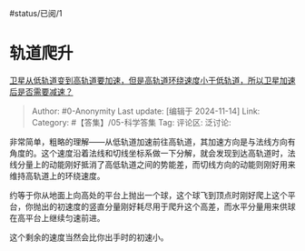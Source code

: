 #status/已阅/1 

# 轨道爬升
[卫星从低轨道变到高轨道要加速，但是高轨道环绕速度小于低轨道，所以卫星加速后是否需要减速？](https://www.zhihu.com/question/307876379/answer/30813121085)

> Author: #0-Anonymity
> Last update: [编辑于 2024-11-14]
> Link:
> Category: #【答集】/05-科学答集 
> Tag: 
> 评论区:
> 泛讨论:

非常简单，粗略的理解——从低轨道加速前往高轨道，其加速方向是与法线方向有角度的。这个速度沿着法线和切线坐标系做一下分解，就会发现到达高轨道时，法线分量上的动能刚好抵消了高低轨道之间的势能差，而切线方向的动能则刚好用来维持高轨道上的环绕速度。

约等于你从地面上向高处的平台上抛出一个球，这个球飞到顶点时刚好爬上这个平台，你抛出的初速度的竖直分量刚好耗尽用于爬升这个高差，而水平分量用来供球在高平台上继续匀速前进。

这个剩余的速度当然会比你出手时的初速小。